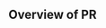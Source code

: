 <!-- Filling out the template is required. Be sure to add all applicable labels. -->

## Overview of PR

<!-- Give a general overview of the PR or/and link all JIRA tickets here -->

<!-- ## Technical & Architecture Changes -->
<!-- Explain any architecture changes/decisions here, if any-->
<!-- Number of new packages in package.json -->
<!-- Link any relevant documents -->
<!-- Screenshots (frontend) -->

<!-- ## TODO -->
<!-- Any outstanding ToDos? -->
<!-- `- [ ] task` == todo -->
<!-- `- [x] task` == done -->
